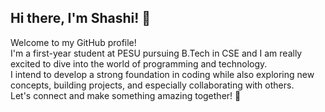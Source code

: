 ## Hi there, I'm Shashi! 👋

Welcome to my GitHub profile!  
I'm a first-year student at PESU pursuing B.Tech in CSE and I am really excited to dive into the world of programming and technology.  
I intend to develop a strong foundation in coding while also exploring new concepts, building projects, and especially collaborating with others.  
Let's connect and make something amazing together! 🚀

